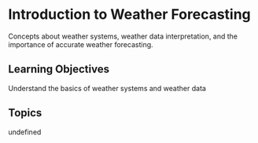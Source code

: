 # Introduction to Weather Forecasting

Concepts about weather systems, weather data interpretation, and the importance of accurate weather forecasting.

## Learning Objectives
Understand the basics of weather systems and weather data

## Topics
undefined